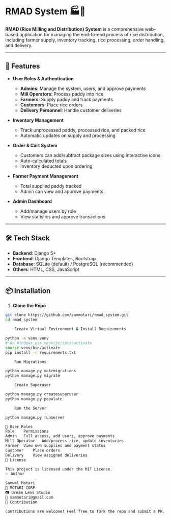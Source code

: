 # RMAD System 🏭🌾

**RMAD (Rice Milling and Distribution) System** is a comprehensive web-based application for managing the end-to-end process of rice distribution, including farmer supply, inventory tracking, rice processing, order handling, and delivery.

---

## 🚀 Features

- **User Roles & Authentication**
  - **Admins**: Manage the system, users, and approve payments
  - **Mill Operators**: Process paddy into rice
  - **Farmers**: Supply paddy and track payments
  - **Customers**: Place rice orders
  - **Delivery Personnel**: Handle customer deliveries

- **Inventory Management**
  - Track unprocessed paddy, processed rice, and packed rice
  - Automatic updates on supply and processing

- **Order & Cart System**
  - Customers can add/subtract package sizes using interactive icons
  - Auto-calculated totals
  - Inventory deducted upon ordering

- **Farmer Payment Management**
  - Total supplied paddy tracked
  - Admin can view and approve payments

- **Admin Dashboard**
  - Add/manage users by role
  - View statistics and approve transactions

---

## 🛠 Tech Stack

- **Backend**: Django 5+
- **Frontend**: Django Templates, Bootstrap
- **Database**: SQLite (default) / PostgreSQL (recommended)
- **Others**: HTML, CSS, JavaScript

---

## 📦 Installation

1. **Clone the Repo**

```bash
git clone https://github.com/sammotari/rmad_system.git
cd rmad_system

    Create Virtual Environment & Install Requirements

python -m venv venv
# On Windows use venv\Scripts\activate
source venv/bin/activate
pip install -r requirements.txt

    Run Migrations

python manage.py makemigrations
python manage.py migrate

    Create Superuser

python manage.py createsuperuser
python manage.py populate

    Run the Server

python manage.py runserver

🔐 User Roles
Role	Permissions
Admin	Full access, add users, approve payments
Mill Operator	Add/process rice, update inventories
Farmer	View own supplies and payment status
Customer	Place orders
Delivery	View assigned deliveries
📄 License

This project is licensed under the MIT License.
✨ Author

Samwel Motari
💼 MOTARI CORP
📷 Dream Lens Studio
📧 sammotari@gmail.com
📌 Contribution

Contributions are welcome! Feel free to fork the repo and submit a PR.
